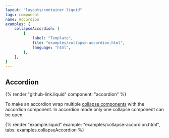 ```yaml
---
layout: "layouts/container.liquid"
tags: component
name: Accordion
examples: {
    collapseAccordion: [
        {
            label: "Template",
            file: "examples/collapse-accordion.html",
            language: "html",
        },
    ],
}
---
```

## Accordion

{% render "github-link.liquid" component: "accordion" %}

To make an accordion wrap multiple [collapse components](/documentation/collapse) with the accordion component. In accordion mode only one collapse component can be open.

{% render "example.liquid" example: "examples/collapse-accordion.html", tabs: examples.collapseAccordion %}

